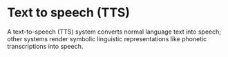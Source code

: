 # Text to speech (TTS)

A text-to-speech (TTS) system converts normal language text into speech; other systems render symbolic linguistic representations like phonetic transcriptions into speech.
